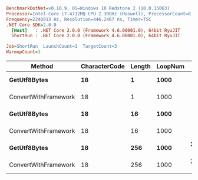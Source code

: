 ``` ini

BenchmarkDotNet=v0.10.9, OS=Windows 10 Redstone 2 (10.0.15063)
Processor=Intel Core i7-4712MQ CPU 2.30GHz (Haswell), ProcessorCount=8
Frequency=2240913 Hz, Resolution=446.2467 ns, Timer=TSC
.NET Core SDK=2.0.0
  [Host]   : .NET Core 2.0.0 (Framework 4.6.00001.0), 64bit RyuJIT
  ShortRun : .NET Core 2.0.0 (Framework 4.6.00001.0), 64bit RyuJIT

Job=ShortRun  LaunchCount=1  TargetCount=3  
WarmupCount=3  

```
 |               Method | CharacterCode | Length | LoopNum |      Mean |      Error |    StdDev |    Gen 0 | Allocated |
 |--------------------- |-------------- |------- |-------- |----------:|-----------:|----------:|---------:|----------:|
 |         **GetUtf8Bytes** |            **18** |      **1** |    **1000** |  **10.78 us** |  **0.6269 us** | **0.0354 us** |  **10.2386** |  **31.47 KB** |
 | ConvertWithFramework |            18 |      1 |    1000 |  31.09 us |  2.7831 us | 0.1572 us |  10.1929 |  31.47 KB |
 |         **GetUtf8Bytes** |            **18** |     **16** |    **1000** |  **28.26 us** |  **1.2378 us** | **0.0699 us** |  **22.9492** |  **70.59 KB** |
 | ConvertWithFramework |            18 |     16 |    1000 |  51.96 us | 19.8918 us | 1.1239 us |  12.7563 |  39.34 KB |
 |         **GetUtf8Bytes** |            **18** |    **256** |    **1000** | **240.62 us** | **85.3294 us** | **4.8213 us** | **251.9531** | **774.65 KB** |
 | ConvertWithFramework |            18 |    256 |    1000 | 201.10 us |  2.4748 us | 0.1398 us |  89.3555 | 274.65 KB |
